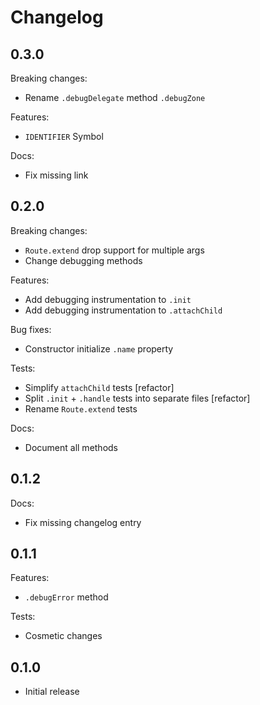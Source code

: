 # Changelog

## 0.3.0

Breaking changes:

* Rename `.debugDelegate` method `.debugZone`

Features:

* `IDENTIFIER` Symbol

Docs:

* Fix missing link

## 0.2.0

Breaking changes:

* `Route.extend` drop support for multiple args
* Change debugging methods

Features:

* Add debugging instrumentation to `.init`
* Add debugging instrumentation to `.attachChild`

Bug fixes:

* Constructor initialize `.name` property

Tests:

* Simplify `attachChild` tests [refactor]
* Split `.init` + `.handle` tests into separate files [refactor]
* Rename `Route.extend` tests

Docs:

* Document all methods

## 0.1.2

Docs:

* Fix missing changelog entry

## 0.1.1

Features:

* `.debugError` method

Tests:

* Cosmetic changes

## 0.1.0

* Initial release
